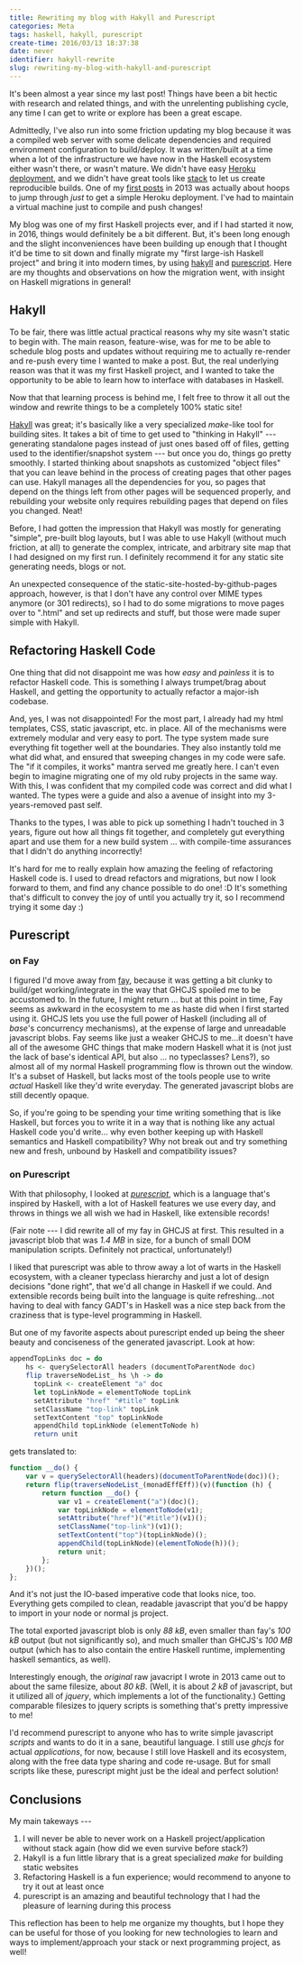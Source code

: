 ```yaml
---
title: Rewriting my blog with Hakyll and Purescript
categories: Meta
tags: haskell, hakyll, purescript
create-time: 2016/03/13 18:37:38
date: never
identifier: hakyll-rewrite
slug: rewriting-my-blog-with-hakyll-and-purescript
---
```


It's been almost a year since my last post!  Things have been a bit hectic with
research and related things, and with the unrelenting publishing cycle, any
time I can get to write or explore has been a great escape.

Admittedly, I've also run into some friction updating my blog because it was a
compiled web server with some delicate dependencies and required environment
configuration to build/deploy.  It was written/built at a time when a lot of
the infrastructure we have now in the Haskell ecosystem either wasn't there, or
wasn't mature.  We didn't have easy [Heroku deployment][heroku], and we didn't
have great tools like [stack][] to let us create reproducible builds.  One of
my [first posts][heroku-post] in 2013 was actually about hoops to jump through
*just* to get a simple Heroku deployment.  I've had to maintain a virtual
machine just to compile and push changes!

[heroku]: https://haskellonheroku.com/
[stack]: http://haskellstack.org/
[heroku-post]: http://blog.jle.im/entry/deploying-medium-to-large-haskell-apps-to-heroku.html

My blog was one of my first Haskell projects ever, and if I had started it now,
in 2016, things would definitely be a bit different.  But, it's been long
enough and the slight inconveniences have been building up enough that I
thought it'd be time to sit down and finally migrate my "first large-ish
Haskell project" and bring it into modern times, by using [hakyll][] and
[purescript][].  Here are my thoughts and observations on how the migration went,
with insight on Haskell migrations in general!

[hakyll]: https://jaspervdj.be/hakyll/
[purescript]: http://www.purescript.org/

Hakyll
------

To be fair, there was little actual practical reasons why my site wasn't static
to begin with.  The main reason, feature-wise, was for me to be able to
schedule blog posts and updates without requiring me to actually re-render and
re-push every time I wanted to make a post.  But, the real underlying reason
was that it was my first Haskell project, and I wanted to take the opportunity
to be able to learn how to interface with databases in Haskell.

Now that that learning process is behind me, I felt free to throw it all out
the window and rewrite things to be a completely 100% static site!

[Hakyll][hakyll] was great; it's basically like a very specialized *make*-like
tool for building sites.  It takes a bit of time to get used to "thinking in
Hakyll" --- generating standalone pages instead of just ones based off of
files, getting used to the identifier/snapshot system --- but once you do,
things go pretty smoothly.  I started thinking about snapshots as customized
"object files" that you can leave behind in the process of creating pages that
other pages can use. Hakyll manages all the dependencies for you, so pages that
depend on the things left from other pages will be sequenced properly, and
rebuilding your website only requires rebuilding pages that depend on files you
changed.  Neat!

Before, I had gotten the impression that Hakyll was mostly for generating
"simple", pre-built blog layouts, but I was able to use Hakyll (without much
friction, at all) to generate the complex, intricate, and arbitrary site map
that I had designed on my first run.  I definitely recommend it for any static
site generating needs, blogs or not.

An unexpected consequence of the static-site-hosted-by-github-pages approach,
however, is that I don't have any control over MIME types anymore (or 301
redirects), so I had to do some migrations to move pages over to ".html" and
set up redirects and stuff, but those were made super simple with Hakyll.

Refactoring Haskell Code
------------------------

One thing that did not disappoint me was how *easy* and *painless* it is to
refactor Haskell code.  This is something I always trumpet/brag about Haskell,
and getting the opportunity to actually refactor a major-ish codebase.

And, yes, I was not disappointed!  For the most part, I already had my html
templates, CSS, static javascript, etc. in place.  All of the mechanisms were
extremely modular and very easy to port.  The type system made sure everything
fit together well at the boundaries.  They also instantly told me what did
what, and ensured that sweeping changes in my code were safe.  The "if it
compiles, it works" mantra served me greatly here.  I can't even begin to
imagine migrating one of my old ruby projects in the same way.  With this, I
was confident that my compiled code was correct and did what I wanted.  The
types were a guide and also a avenue of insight into my 3-years-removed past
self.

Thanks to the types, I was able to pick up something I hadn't touched in 3
years, figure out how all things fit together, and completely gut everything
apart and use them for a new build system ... with compile-time assurances that
I didn't do anything incorrectly!

It's hard for me to really explain how amazing the feeling of refactoring
Haskell code is.  I used to dread refactors and migrations, but now I look
forward to them, and find any chance possible to do one!  :D  It's something
that's difficult to convey the joy of until you actually try it, so I recommend
trying it some day :)

Purescript
----------

### on Fay

I figured I'd move away from [fay][], because it was getting a bit clunky to
build/get working/integrate in the way that GHCJS spoiled me to be accustomed
to.  In the future, I might return ... but at this point in time, Fay seems as
awkward in the ecosystem to me as haste did when I first started using it.
GHCJS lets you use the full power of Haskell (including all of *base*'s
concurrency mechanisms), at the expense of large and unreadable javascript
blobs.  Fay seems like just a weaker GHCJS to me...it doesn't have all of the
awesome GHC things that make modern Haskell what it is (not just the lack of
base's identical API, but also ... no typeclasses?  Lens?), so almost all of my
normal Haskell programming flow is thrown out the window.  It's a subset of
Haskell, but lacks most of the tools people use to write *actual* Haskell like
they'd write everyday.  The generated javascript blobs are still decently
opaque.

[fay]: https://github.com/faylang/fay/wiki

So, if you're going to be spending your time writing something that is like
Haskell, but forces you to write it in a way that is nothing like any actual
Haskell code you'd write... why even bother keeping up with Haskell semantics
and Haskell compatibility?  Why not break out and try something new and fresh,
unbound by Haskell and compatibility issues?

### on Purescript

With that philosophy, I looked at *[purescript][]*, which is a language that's
inspired by Haskell, with a lot of Haskell features we use every day, and
throws in things we all wish we had in Haskell, like extensible records!

(Fair note --- I did rewrite all of my fay in GHCJS at first.  This resulted in
a javascript blob that was *1.4 MB* in size, for a bunch of small DOM
manipulation scripts.  Definitely not practical, unfortunately!)

I liked that purescript was able to throw away a lot of warts in the Haskell
ecosystem, with a cleaner typeclass hierarchy and just a lot of design
decisions "done right", that we'd all change in Haskell if we could.  And
extensible records being built into the language is quite refreshing...not
having to deal with fancy GADT's in Haskell was a nice step back from the
craziness that is type-level programming in Haskell.

But one of my favorite aspects about purescript ended up being the sheer beauty
and conciseness of the generated javascript.  Look at how:

~~~purescript
appendTopLinks doc = do
    hs <- querySelectorAll headers (documentToParentNode doc)
    flip traverseNodeList_ hs \h -> do
      topLink <- createElement "a" doc
      let topLinkNode = elementToNode topLink
      setAttribute "href" "#title" topLink
      setClassName "top-link" topLink
      setTextContent "top" topLinkNode
      appendChild topLinkNode (elementToNode h)
      return unit
~~~

gets translated to:

~~~javascript
function __do() {
    var v = querySelectorAll(headers)(documentToParentNode(doc))();
    return flip(traverseNodeList_(monadEffEff))(v)(function (h) {
        return function __do() {
            var v1 = createElement("a")(doc)();
            var topLinkNode = elementToNode(v1);
            setAttribute("href")("#title")(v1)();
            setClassName("top-link")(v1)();
            setTextContent("top")(topLinkNode)();
            appendChild(topLinkNode)(elementToNode(h))();
            return unit;
        };
    })();
};
~~~

And it's not just the IO-based imperative code that looks nice, too.
Everything gets compiled to clean, readable javascript that you'd be happy to
import in your node or normal js project.

The total exported javascript blob is only *88 kB*, even smaller than fay's
*100 kB* output (but not significantly so), and much smaller than GHCJS's *100
MB* output (which has to also contain the entire Haskell runtime, implementing
haskell semantics, as well).

Interestingly enough, the *original* raw javacript I wrote in 2013 came out to
about the same filesize, about *80 kB*.  (Well, it is about *2 kB* of
javascript, but it utilized all of *jquery*, which implements a lot of the
functionality.)  Getting comparable filesizes to jquery scripts is something
that's pretty impressive to me!

I'd recommend purescript to anyone who has to write simple javascript *scripts*
and wants to do it in a sane, beautiful language.  I still use *ghcjs* for
actual *applications*, for now, because I still love Haskell and its ecosystem,
along with the free data type sharing and code re-usage.  But for small scripts
like these, purescript might just be the ideal and perfect solution!

Conclusions
-----------

My main takeways ---

1.  I will never be able to never work on a Haskell project/application without
    stack again (how did we even survive before stack?)
2.  Hakyll is a fun little library that is a great specialized *make* for
    building static websites
3.  Refactoring Haskell is a fun experience; would recommend to anyone to try
    it out at least once
4.  purescript is an amazing and beautiful technology that I had the pleasure of
    learning during this process

This reflection has been to help me organize my thoughts, but I hope they can
be useful for those of you looking for new technologies to learn and ways to
implement/approach your stack or next programming project, as well!

